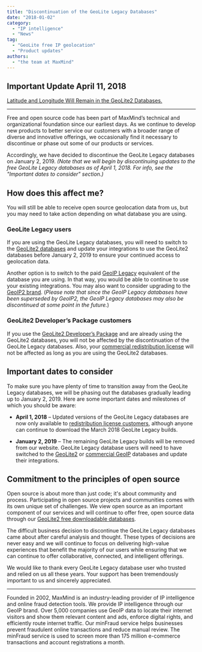 ```yaml
---
title: "Discontinuation of the GeoLite Legacy Databases"
date: "2018-01-02"
category:
  - "IP intelligence"
  - "News"
tag:
  - "GeoLite free IP geolocation"
  - "Product updates"
authors:
  - "the team at MaxMind"
---
```


## Important Update April 11, 2018

[Latitude and Longitude Will Remain in the GeoLite2 Databases.](/2018/04/we-are-listening-latitude-and-longitude-will-remain-in-geolite2-databases/)

---

Free and open source code has been part of MaxMind’s technical and
organizational foundation since our earliest days. As we continue to develop new
products to better service our customers with a broader range of diverse and
innovative offerings, we occasionally find it necessary to discontinue or phase
out some of our products or services.

Accordingly, we have decided to discontinue the GeoLite Legacy databases on
January 2, 2019. _(Note that we will begin by discontinuing updates to the free
GeoLite Legacy databases as of April 1, 2018. For info, see the "Important dates
to consider" section.)_

## How does this affect me?

You will still be able to receive open source geolocation data from us, but you
may need to take action depending on what database you are using.

### GeoLite Legacy users

If you are using the GeoLite Legacy databases, you will need to switch to the
[GeoLite2 databases](https://dev.maxmind.com/geoip/geolite2-free-geolocation-data/)
and update your integrations to use the GeoLite2 databases before January 2,
2019 to ensure your continued access to geolocation data.

Another option is to switch to the paid
[GeoIP Legacy](https://dev.maxmind.com/geoip/docs/web-services/legacy/)
equivalent of the database you are using. In that way, you would be able to
continue to use your existing integrations. You may also want to consider
upgrading to the
[GeoIP2 brand](https://www.maxmind.com/en/geoip2-services-and-databases).
(_Please note that since the GeoIP Legacy databases have been superseded by
GeoIP2, the GeoIP Legacy databases may also be discontinued at some point in the
future._)

### GeoLite2 Developer’s Package customers

If you use the
[GeoLite2 Developer’s Package](https://www.maxmind.com/en/geolite2-developer-package)
and are already using the GeoLite2 databases, you will not be affected by the
discontinuation of the GeoLite Legacy databases. Also, your
[commercial redistribution license](https://www.maxmind.com/en/geolite-commercial-redistribution-license)
will not be affected as long as you are using the GeoLite2 databases.

## Important dates to consider

To make sure you have plenty of time to transition away from the GeoLite Legacy
databases, we will be phasing out the databases gradually leading up to January
2, 2019. Here are some important dates and milestones of which you should be
aware:

- **April 1, 2018** – Updated versions of the GeoLite Legacy databases are now
  only available to
  [redistribution license customers](https://www.maxmind.com/en/geolite-commercial-redistribution-license),
  although anyone can continue to download the March 2018 GeoLite Legacy builds.

- **January 2, 2019** – The remaining GeoLite Legacy builds will be removed from
  our website. GeoLite Legacy database users will need to have switched to the
  [GeoLite2](https://dev.maxmind.com/geoip/geolite2-free-geolocation-data/) or
  [commercial GeoIP](https://www.maxmind.com/en/geoip2-services-and-databases)
  databases and update their integrations.

## Commitment to the principles of open source

Open source is about more than just code; it's about community and process.
Participating in open source projects and communities comes with its own unique
set of challenges. We view open source as an important component of our services
and will continue to offer free, open source data through our
[GeoLite2 free downloadable databases](https://dev.maxmind.com/geoip/geolite2-free-geolocation-data/).

The difficult business decision to discontinue the GeoLite Legacy databases came
about after careful analysis and thought. These types of decisions are never
easy and we will continue to focus on delivering high-value experiences that
benefit the majority of our users while ensuring that we can continue to offer
collaborative, connected, and intelligent offerings.

We would like to thank every GeoLite Legacy database user who trusted and relied
on us all these years. Your support has been tremendously important to us and
sincerely appreciated.

---

Founded in 2002, MaxMind is an industry-leading provider of IP intelligence and
online fraud detection tools. We provide IP intelligence through our GeoIP
brand. Over 5,000 companies use GeoIP data to locate their internet visitors and
show them relevant content and ads, enforce digital rights, and efficiently
route internet traffic. Our minFraud service helps businesses prevent fraudulent
online transactions and reduce manual review. The minFraud service is used to
screen more than 175 million e-commerce transactions and account registrations a
month.
